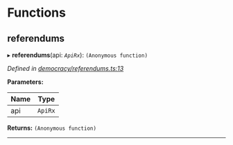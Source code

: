

# Functions

<a id="referendums"></a>

##  referendums

▸ **referendums**(api: *`ApiRx`*): `(Anonymous function)`

*Defined in [democracy/referendums.ts:13](https://github.com/polkadot-js/api/blob/13e2aa0/packages/api-derive/src/democracy/referendums.ts#L13)*

**Parameters:**

| Name | Type |
| ------ | ------ |
| api | `ApiRx` |

**Returns:** `(Anonymous function)`

___

